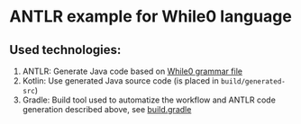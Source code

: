 # ANTLR example for While0 language

## Used technologies:
1. ANTLR: Generate Java code based on [While0 grammar file](src/main/antlr/me/kdevo/ise/ti/while0/While0.g4)
2. Kotlin: Use generated Java source code (is placed in `build/generated-src`)
3. Gradle: Build tool used to automatize the workflow and ANTLR code generation described above, see [build.gradle](build.gradle)
